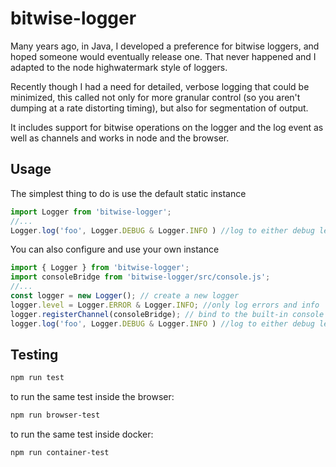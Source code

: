bitwise-logger
==============

Many years ago, in Java, I developed a preference for bitwise loggers, and hoped someone would eventually release one. That never happened and I adapted to the node highwatermark style of loggers.

Recently though I had a need for detailed, verbose logging that could be minimized, this called not only for more granular control (so you aren't dumping at a rate distorting timing), but also for segmentation of output. 

It includes support for bitwise operations on the logger and the log event as well as channels and works in node and the browser.

Usage
-----

The simplest thing to do is use the default static instance

```javascript
import Logger from 'bitwise-logger';
//...
Logger.log('foo', Logger.DEBUG & Logger.INFO ) //log to either debug level
```

You can also configure and use your own instance

```javascript
import { Logger } from 'bitwise-logger';
import consoleBridge from 'bitwise-logger/src/console.js';
//...
const logger = new Logger(); // create a new logger
logger.level = Logger.ERROR & Logger.INFO; //only log errors and info
logger.registerChannel(consoleBridge); // bind to the built-in console functions
logger.log('foo', Logger.DEBUG & Logger.INFO ) //log to either debug level
```

Testing
-------

```bash
npm run test
```
to run the same test inside the browser:

```bash
npm run browser-test
```
to run the same test inside docker:

```bash
npm run container-test
```
